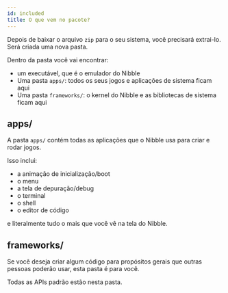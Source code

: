 ```yaml
---
id: included
title: O que vem no pacote?
---
```


Depois de baixar o arquivo `zip` para o seu sistema, você precisará extrai-lo.
Será criada uma nova pasta.

Dentro da pasta você vai encontrar:

- um executável, que é o emulador do Nibble
- Uma pasta `apps/`: todos os seus jogos e aplicações de sistema ficam aqui
- Uma pasta `frameworks/`: o kernel do Nibble e as bibliotecas de sistema ficam aqui

## apps/

A pasta `apps/` contém todas as aplicações que o Nibble usa para criar e rodar jogos.

Isso inclui:

- a animação de inicialização/boot
- o menu
- a tela de depuração/debug
- o terminal
- o shell
- o editor de código

e literalmente tudo o mais que você vê na tela do Nibble.

## frameworks/

Se você deseja criar algum código para propósitos gerais que outras pessoas poderão usar,
esta pasta é para você.

Todas as APIs padrão estão nesta pasta.